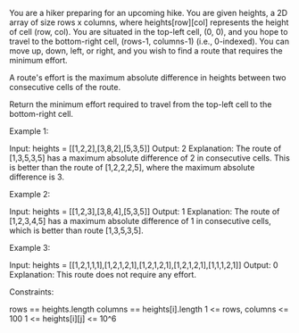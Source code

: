 You are a hiker preparing for an upcoming hike. You are given heights, a 2D
array of size rows x columns, where heights[row][col] represents the height
of cell (row, col). You are situated in the top-left cell, (0, 0), and you
hope to travel to the bottom-right cell, (rows-1, columns-1) (i.e.,
0-indexed). You can move up, down, left, or right, and you wish to find a
route that requires the minimum effort.

A route's effort is the maximum absolute difference in heights between two
consecutive cells of the route.

Return the minimum effort required to travel from the top-left cell to the
bottom-right cell.


Example 1:




Input: heights = [[1,2,2],[3,8,2],[5,3,5]]
Output: 2
Explanation: The route of [1,3,5,3,5] has a maximum absolute difference of 2
in consecutive cells.
This is better than the route of [1,2,2,2,5], where the maximum absolute
difference is 3.


Example 2:




Input: heights = [[1,2,3],[3,8,4],[5,3,5]]
Output: 1
Explanation: The route of [1,2,3,4,5] has a maximum absolute difference of 1
in consecutive cells, which is better than route [1,3,5,3,5].


Example 3:


Input: heights =
[[1,2,1,1,1],[1,2,1,2,1],[1,2,1,2,1],[1,2,1,2,1],[1,1,1,2,1]]
Output: 0
Explanation: This route does not require any effort.



Constraints:


rows == heights.length
columns == heights[i].length
1 <= rows, columns <= 100
1 <= heights[i][j] <= 10^6



